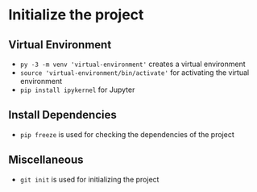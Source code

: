 # Initialize the project

## Virtual Environment

- `py -3 -m venv 'virtual-environment'` creates a virtual environment
- `source 'virtual-environment/bin/activate'` for activating the virtual environment
- `pip install ipykernel` for Jupyter

## Install Dependencies

- `pip freeze` is used for checking the dependencies of the project

## Miscellaneous

- `git init` is used for initializing the project
